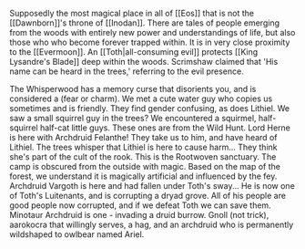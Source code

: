 Supposedly the most magical place in all of [[Eos]] that is not the [[Dawnborn]]'s throne of [[Inodan]]. There are tales of people emerging from the woods with entirely new power and understandings of life, but also those who who become forever trapped within. It is in very close proximity to the [[Evermoon]].
An [[Toth|all-consuming evil]] protects [[King Lysandre's Blade]] deep within the woods. Scrimshaw claimed that 'His name can be heard in the trees,' referring to the evil presence.

The Whisperwood has a memory curse that disorients you, and is considered a (fear or charm). We met a cute water guy who copies us sometimes and is friendly. They find gender confusing, as does Lithiel.
We saw a small squirrel guy in the trees? We encountered a squirmel, half-squirrel half-cat little guys. These ones are from the Wild Hunt. Lord Herne is here with Archdruid Felanthe! They take us to him, and have heard of Lithiel. The trees whisper that Lithiel is here to cause harm... They think she's part of the cult of the rook. This is the Rootwoven sanctuary. The camp is obscured from the outside with magic. Based on the map of the forest, we understand it is magically artificial and influenced by the fey. Archdruid Vargoth is here and had fallen under Toth's sway... He is now one of Toth's Luitenants, and is corrupting a dryad grove. All of his people are good people now corrupted, and if we defeat Toth we can save them. Minotaur Archdruid is one - invading a druid burrow. Gnoll (not trick), aarokocra that willingly serves, a hag, and an archdruid who is permanently wildshaped to owlbear named Ariel. 